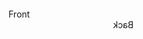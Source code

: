 <!DOCTYPE html>
<html lang="en">
<head>
<meta charset="UTF-8">
<meta name="viewport" content="width=device-width, initial-scale=1.0">
<title>3D Cube Animation</title>
<style>
  .container {
    width: 200px;
    height: 200px;
    perspective: 1000px;
    margin: 100px auto;
  }

  .cube {
    width: 100%;
    height: 100%;
    position: relative;
    transform-style: preserve-3d;
    transform: rotateX(45deg) rotateY(45deg);
    animation: spin 10s linear infinite;
  }

  .face {
    position: absolute;
    width: 200px;
    height: 200px;
    background-color: rgba(255, 0, 0, 0.7);
    border: 1px solid #fff;
    line-height: 200px;
    text-align: center;
    font-size: 24px;
    font-weight: bold;
  }

  .front { transform: translateZ(100px); }
  .back { transform: translateZ(-100px) rotateY(180deg); }
  .right { transform: rotateY(90deg) translateZ(100px); }
  .left { transform: rotateY(-90deg) translateZ(100px); }
  .top { transform: rotateX(90deg) translateZ(100px); }
  .bottom { transform: rotateX(-90deg) translateZ(100px); }

  @keyframes spin {
    0% { transform: rotateX(0deg) rotateY(0deg); }
    100% { transform: rotateX(360deg) rotateY(360deg); }
  }
</style>
</head>
<body>

<div class="container">
  <div class="cube">
    <div class="face front">Front</div>
    <div class="face back">Back</div>
    <div class="face right">Right</div>
    <div class="face left">Left</div>
    <div class="face top">Top</div>
    <div class="face bottom">Bottom</div>
  </div>
</div>

</body>
</html>
